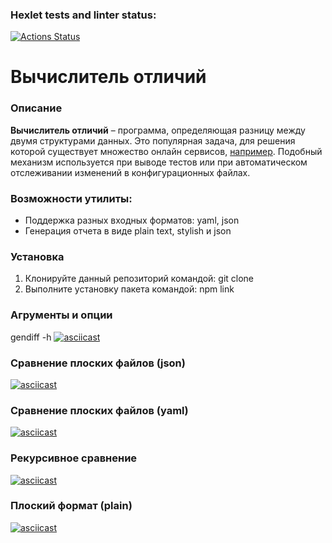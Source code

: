 ### Hexlet tests and linter status:
[![Actions Status](https://github.com/individ/qa-auto-engineer-javascript-project-87/actions/workflows/hexlet-check.yml/badge.svg)](https://github.com/individ/qa-auto-engineer-javascript-project-87/actions)

# Вычислитель отличий  
### Описание  
**Вычислитель отличий** – программа, определяющая разницу между двумя структурами данных. Это популярная задача, для решения которой существует множество онлайн сервисов, [например](http://www.jsondiff.com/). Подобный механизм используется при выводе тестов или при автоматическом отслеживании изменений в конфигурационных файлах.  
  
### Возможности утилиты:  
* Поддержка разных входных форматов: yaml, json  
* Генерация отчета в виде plain text, stylish и json 
  
### Установка  
1. Клонируйте данный репозиторий командой: git clone  
2. Выполните установку пакета командой: npm link

### Агрументы и опции  
gendiff -h
[![asciicast](https://asciinema.org/a/6lOmUkniZTJp3j9Crv0tTSSue.svg)](https://asciinema.org/a/6lOmUkniZTJp3j9Crv0tTSSue)

### Сравнение плоских файлов (json)  
[![asciicast](https://asciinema.org/a/Vzplj8S8pP4Kpo8853dBTg052.svg)](https://asciinema.org/a/Vzplj8S8pP4Kpo8853dBTg052)

### Сравнение плоских файлов (yaml)  
[![asciicast](https://asciinema.org/a/0eIKLegWhlFzxjem3WESf5Z5p.svg)](https://asciinema.org/a/0eIKLegWhlFzxjem3WESf5Z5p)

### Рекурсивное сравнение 
[![asciicast](https://asciinema.org/a/x74CFXZYLlO7jQzeM9tWWSfDZ.svg)](https://asciinema.org/a/x74CFXZYLlO7jQzeM9tWWSfDZ)

### Плоский формат (plain)
[![asciicast](https://asciinema.org/a/wNgIJWSl1OYlVQK0RMwktyaeN.svg)](https://asciinema.org/a/wNgIJWSl1OYlVQK0RMwktyaeN)